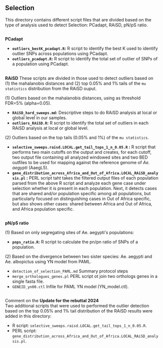 ## Selection

This directory contains different script files that are divided based on the type of analysis used to detect Selection: PCadapt, RAiSD, pN/pS ratio.

##
**PCadapt** 
* **`outliers_bestK_pcadapt.R`:** R script to identify the best K used to identify outlier SNPs across populations using PCadapt.
* **`outliers_pcadapt.R`:** R script to identify the total set of outlier of SNPs of a population using PCadapt.
##

**RAiSD**
These scripts are divided in those used to detect outliers based on (1) the mahalanobis distances and (2) top 0.05% and 1% tails of the `mu statistics` distribution from the RAiSD ouput.

(1) Outliers based on the mahalanobis distances, using as threshold FDR=5% (alpha=0.05). 
* **`RAiSD_hard_sweeps.md`:** Descriptive steps to do RAiSD analysis at local or global level in our samples.
* **`outliers_RAiSD.R`:** R script to identify the total set of outliers in each RAiSD analysis at local or global level.

(2) Outliers based on the top tails (0.05% and 1%) of the `mu statistics`.
* **`selective_sweeps.raisd.LOCAL.get_tail_tops_1_n_0.05.R` :** R script that performs two main cutoffs on the output and creates, for each cutoff, two output file containing all analyzed windowed sites and two BED outfiles to be used for mapping against the reference genome of *Ae. aegypti* (AaegL5).
* **`gene_distribution_across_Africa_and_Out_of_Africa.LOCAL_RAiSD_analysis.pl` :** PERL script taht takes the filtered output files of each population parsed from the above R script and analyze each gene case under selection whether it is present in each population. Next, it detects cases that are shared and/or population specific among all populations, but particularly focused on distinguishing cases in Out of Africa specific, but also shows other cases: shared between Africa and Out of Africa, and Africa population specific.
    
##
**pN/pS ratio**

(1) Based on only segregating sites of Ae. aegypti's populations:
* **`pnps_ratio.R`:** R script to calculate the pn/pn ratio of SNPs of a population.

(2) Based on the divergence between two sister species: Ae. aegypti and Ae. albopictus using YN model from PAML. 
* `detection_of_selection_PAML.md` Summary protocol steps
* `merge_orthologues_genes.pl` PERL script ot join two orthologs genes in a single fasta file. 
* `GENEID_yn00.ctl` Infile for PAML YN model (YN_model.ctl). 
 

##
Comment on the **Update for the rebuttal 2024**\
Two additional scripts that were used to performed the outlier detection based on the top 0.05% and 1% tail distribution of the RAiSD results were added in this directory:
* R script: `selective_sweeps.raisd.LOCAL.get_tail_tops_1_n_0.05.R`.
* PERL script: `gene_distribution_across_Africa_and_Out_of_Africa.LOCAL_RAiSD_analysis.pl`.
    
